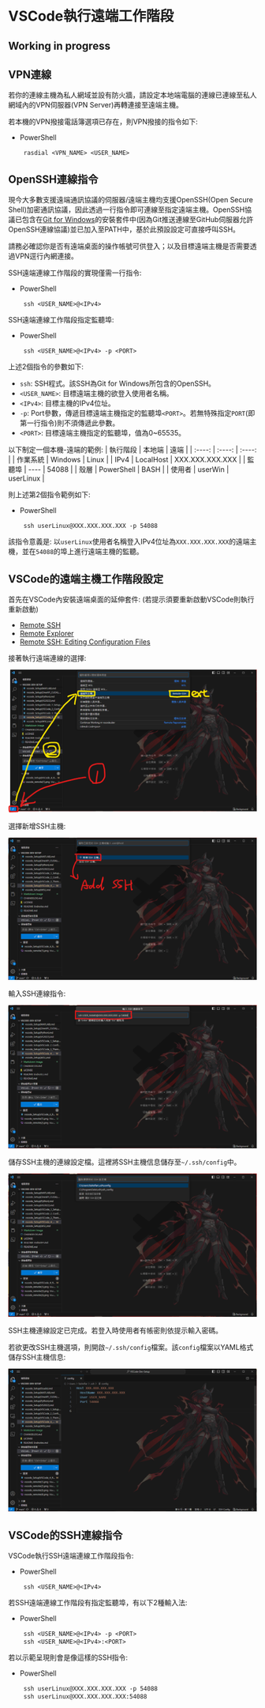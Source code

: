 # VSCode執行遠端工作階段

## Working in progress

## VPN連線

若你的連線主機為私人網域並設有防火牆，請設定本地端電腦的連線已連線至私人網域內的VPN伺服器(VPN Server)再轉連接至遠端主機。

若本機的VPN撥接電話簿選項已存在，則VPN撥接的指令如下:
 - PowerShell
    ```
     rasdial <VPN_NAME> <USER_NAME>
    ```


## OpenSSH連線指令
現今大多數支援遠端通訊協議的伺服器/遠端主機均支援OpenSSH(Open Secure Shell)加密通訊協議，因此透過一行指令即可連線至指定遠端主機。OpenSSH協議已包含在[Git for Windows]()的安裝套件中(因為Git推送連線至GitHub伺服器允許OpenSSH連線協議)並已加入至PATH中，基於此預設設定可直接呼叫SSH。

請務必確認你是否有遠端桌面的操作帳號可供登入；以及目標遠端主機是否需要透過VPN逕行內網連接。

SSH遠端連線工作階段的實現僅需一行指令:
 - PowerShell
    ```
     ssh <USER_NAME>@<IPv4>
    ```

SSH遠端連線工作階段指定監聽埠:
 - PowerShell
    ```
     ssh <USER_NAME>@<IPv4> -p <PORT>
    ```

上述2個指令的參數如下:
 - `ssh`: SSH程式。該SSH為Git for Windows所包含的OpenSSH。
 - `<USER_NAME>`: 目標遠端主機的欲登入使用者名稱。
 - `<IPv4>`: 目標主機的IPv4位址。
 - `-p`: Port參數，傳遞目標遠端主機指定的監聽埠`<PORT>`。若無特殊指定`PORT`(即第一行指令)則不須傳遞此參數。
 - `<PORT>`: 目標遠端主機指定的監聽埠，值為0~65535。

以下制定一個本機-遠端的範例:
| 執行階段 | 本地端 | 遠端 |
| :----: | :----: | :----: |
| 作業系統 | Windows | Linux |
| IPv4 | LocalHost | XXX.XXX.XXX.XXX |
| 監聽埠 | ---- | 54088 |
| 殼層 | PowerShell | BASH |
| 使用者 | userWin | userLinux |

則上述第2個指令範例如下:
 - PowerShell
   ```
    ssh userLinux@XXX.XXX.XXX.XXX -p 54088
   ```
該指令意義是: 以`userLinux`使用者名稱登入IPv4位址為`XXX.XXX.XXX.XXX`的遠端主機，並在`54088`的埠上進行遠端主機的監聽。


## VSCode的遠端主機工作階段設定

首先在VSCode內安裝遠端桌面的延伸套件: (若提示須要重新啟動VSCode則執行重新啟動)
 - [Remote SSH](https://marketplace.visualstudio.com/items?itemName=ms-vscode-remote.remote-ssh)
 - [Remote Explorer](https://marketplace.visualstudio.com/items?itemName=ms-vscode.remote-explorer)
 - [Remote SSH: Editing Configuration Files](https://marketplace.visualstudio.com/items?itemName=ms-vscode-remote.remote-ssh-edit)

接著執行遠端連線的選擇:

![Image](../Markdown%20Image/vscode_remote(1).png)

選擇新增SSH主機:

![Image](../Markdown%20Image/vscode_remote(2).png)

輸入SSH連線指令:

![Image](../Markdown%20Image/vscode_remote(3).png)

儲存SSH主機的連線設定檔。這裡將SSH主機信息儲存至`~/.ssh/config`中。

![Image](../Markdown%20Image/vscode_remote(4).png)

SSH主機連線設定已完成。若登入時使用者有帳密則依提示輸入密碼。

若欲更改SSH主機選項，則開啟`~/.ssh/config`檔案。該`config`檔案以YAML格式儲存SSH主機信息:

![Image](../Markdown%20Image/vscode_remote(5).png)

## VSCode的SSH連線指令

VSCode執行SSH遠端連線工作階段指令:
 - PowerShell
    ```
     ssh <USER_NAME>@<IPv4>
    ```

若SSH遠端連線工作階段有指定監聽埠，有以下2種輸入法:
 - PowerShell
    ```
     ssh <USER_NAME>@<IPv4> -p <PORT>
     ssh <USER_NAME>@<IPv4>:<PORT>
    ```

若以示範呈現則會是像這樣的SSH指令:
 - PowerShell
   ```
    ssh userLinux@XXX.XXX.XXX.XXX -p 54088
    ssh userLinux@XXX.XXX.XXX.XXX:54088
   ```